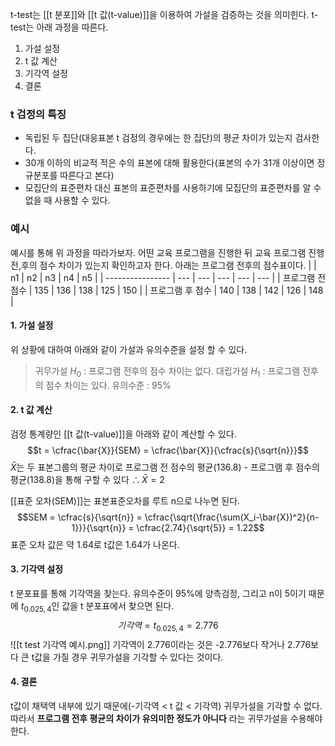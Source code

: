 t-test는 [[t 분포]]와 [[t 값(t-value)]]을 이용하여 가설을 검증하는 것을 의미힌다. t-test는 아래 과정을 따른다.

1. 가설 설정
2. t 값 계산
4. 기각역 설정
5. 결론

### t 검정의 특징
* 독립된 두 집단(대응표본 t 검정의 경우에는 한 집단)의 평균 차이가 있는지 검사한다.
* 30개 이하의 비교적 적은 수의 표본에 대해 활용한다(표본의 수가 31개 이상이면 정규분포를 따른다고 본다)
* 모집단의 표준편차 대신 표본의 표준편차를 사용하기에 모집단의 표준편차를 알 수 없을 때 사용할 수 있다.

### 예시
예시를 통해 위 과정을 따라가보자. 
어떤 교육 프로그램을 진행한 뒤 교육 프로그램 진행 전,후의 점수 차이가 있는지 확인하고자 한다. 아래는 프로그램 전후의 점수표이다.
|                  | n1  | n2  | n3  | n4  | n5  |
| ---------------- | --- | --- | --- | --- | --- |
| 프로그램 전 점수 | 135 | 136 | 138 | 125 | 150 |
| 프로그램 후 점수 | 140 | 138 | 142 | 126 | 148    |

#### 1. 가설 설정
위 상황에 대하여 아래와 같이 가설과 유의수준을 설정 할 수 있다.

> 귀무가설 $H_0$ : 프로그램 전후의 점수 차이는 없다.
> 대립가설 $H_1$ : 프로그램 전후의 점수 차이는 있다.
> 유의수준 : 95% 


#### 2. t 값 계산
검정 통계량인 [[t 값(t-value)]]을 아래와 같이 계산할 수 있다.
$$t = \cfrac{\bar{X}}{SEM} = \cfrac{\bar{X}}{\cfrac{s}{\sqrt{n}}}$$
$\bar{X}$는 두 표본그룹의 평균 차이로 프로그램 전 점수의 평균(136.8) - 프로그램 후 점수의 평균(138.8)을 통해 구할 수 있다 $\therefore \bar{X} = 2$

[[표준 오차(SEM)]]는 표본표준오차를 루트 n으로 나누면 된다.
$$SEM = \cfrac{s}{\sqrt{n}} = \cfrac{\sqrt{\frac{\sum(X_i-\bar{X})^2}{n-1}}}{\sqrt{n}} = \cfrac{2.74}{\sqrt{5}} = 1.22$$
표준 오차 값은 약 1.64로 t값은 1.64가 나온다. 


#### 3. 기각역 설정
t 분포표를 통해 기각역을 찾는다. 유의수준이 95%에 양측검정, 그리고 n이 5이기 때문에 $t_{0.025, 4}$인 값을 t 분포표에서 찾으면 된다. 
$$기각역 = t_{0.025, 4} = 2.776$$
![[t test 기각역 예시.png]]
기각역이 2.776이라는 것은 -2.776보다 작거나 2.776보다 큰 t값을 가질 경우 귀무가설을 기각할 수 있다는 것이다.


#### 4. 결론
t값이 채택역 내부에 있기 때문에(-기각역 < t 값 < 기각역) 귀무가설을 기각할 수 없다. 따라서 **프로그램 전후 평균의 차이가 유의미한 정도가 아니다** 라는 귀무가설을 수용해야 한다.